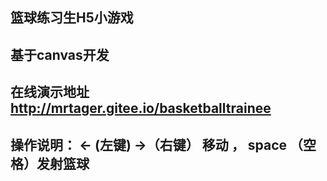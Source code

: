 ##  篮球练习生H5小游戏
## 基于canvas开发
## 在线演示地址 http://mrtager.gitee.io/basketballtrainee
## 操作说明： <- (左键) ->（右键） 移动 ， space （空格）发射篮球
